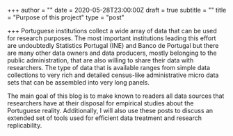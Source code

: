 +++
author = ""
date = 2020-05-28T23:00:00Z
draft = true
subtitle = ""
title = "Purpose of this project"
type = "post"

+++
Portuguese institutions collect a wide array of data that can be used for research purposes. The most important institutions leading this effort are undoubtedly Statistics Portugal (INE) and Banco de Portugal but there are many other data owners and data producers, mostly belonging to the public administration, that are also willing to share their data with researchers. The type of data that is available ranges from simple data collections to very rich and detailed census-like administrative micro data sets that can be assembled into very long panels.

The main goal of this blog is to make known to readers all data sources that researchers have at their disposal for empirical studies about the Portuguese reality. Additionally, I will also use these posts to discuss an extended set of tools used for efficient data treatment and research replicability.